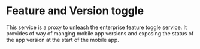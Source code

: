 # Feature and Version toggle

This service is a proxy to [unleash](https://unleash.github.io/) the enterprise feature toggle service. It provides of way of manging mobile app versions and exposing the status of the app
version at the start of the mobile app.
